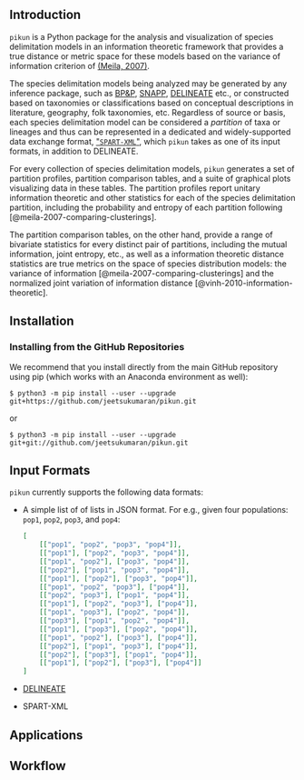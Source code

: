 ## Introduction

`pikun` is a Python package for the analysis and visualization of species delimitation models in an information theoretic framework that provides a true distance or metric space for these models based on the variance of information criterion of [(Meila, 2007)]().

The species delimitation models being analyzed may be generated by any inference package, such as [BP&P](flouri-2018-species-tree), [SNAPP](https://www.beast2.org/snapp/), [DELINEATE](https://github.com/jsukumaran/delineate) etc., or constructed based on taxonomies or classifications based on conceptual descriptions in literature, geography, folk taxonomies, etc.
Regardless of source or basis, each species delimitation model can be considered a *partition* of taxa or lineages and thus can be represented in a dedicated and widely-supported data exchange format, ["`SPART-XML`"](@miralles-2022-spart-versatile), which `pikun` takes as one of its input formats, in addition to DELINEATE.

For every collection of species delimitation models, `pikun` generates a set of partition profiles, partition comparison tables, and a suite of graphical plots visualizing data in these tables.
The partition profiles report unitary information theoretic and other statistics for each of the species delimitation partition, including the probability and entropy of each partition following [@meila-2007-comparing-clusterings].

The partition comparison tables, on the other hand, provide a range of bivariate statistics for every distinct pair of partitions, including the mutual information, joint entropy, etc., as well as a information theoretic distance statistics are true metrics on the space of species distribution models: the variance of information [@meila-2007-comparing-clusterings] and the normalized joint variation of information distance [@vinh-2010-information-theoretic].

## Installation

### Installing from the GitHub Repositories

We recommend that you install directly from the main GitHub repository using pip (which works with an Anaconda environment as well):

```
$ python3 -m pip install --user --upgrade git+https://github.com/jeetsukumaran/pikun.git
```

or

```
$ python3 -m pip install --user --upgrade git+git://github.com/jeetsukumaran/pikun.git
```


## Input Formats

`pikun` currently supports the following data formats:

-   A simple list of of lists in JSON format.
    For e.g., given four populations: ``pop1``, ``pop2``, ``pop3``, and ``pop4``:

    ``` json
    [
        [["pop1", "pop2", "pop3", "pop4"]],
        [["pop1"], ["pop2", "pop3", "pop4"]],
        [["pop1", "pop2"], ["pop3", "pop4"]],
        [["pop2"], ["pop1", "pop3", "pop4"]],
        [["pop1"], ["pop2"], ["pop3", "pop4"]],
        [["pop1", "pop2", "pop3"], ["pop4"]],
        [["pop2", "pop3"], ["pop1", "pop4"]],
        [["pop1"], ["pop2", "pop3"], ["pop4"]],
        [["pop1", "pop3"], ["pop2", "pop4"]],
        [["pop3"], ["pop1", "pop2", "pop4"]],
        [["pop1"], ["pop3"], ["pop2", "pop4"]],
        [["pop1", "pop2"], ["pop3"], ["pop4"]],
        [["pop2"], ["pop1", "pop3"], ["pop4"]],
        [["pop2"], ["pop3"], ["pop1", "pop4"]],
        [["pop1"], ["pop2"], ["pop3"], ["pop4"]]
    ]
    ```

-   [DELINEATE](https://github.com/jsukumaran/delineate)

- SPART-XML

## Applications

## Workflow



